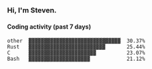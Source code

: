 ### Hi, I'm Steven.

#### Coding activity (past 7 days)
```
other  ▓▓▓▓▓▓▓▓▓▓▓▓▓▓▓▓▓▓▓▓▓▓▓▓▓▓▓▓▓▓  30.37%
Rust   ▓▓▓▓▓▓▓▓▓▓▓▓▓▓▓▓▓▓▓▓▓▓▓▓▓       25.44%
C      ▓▓▓▓▓▓▓▓▓▓▓▓▓▓▓▓▓▓▓▓▓▓          23.07%
Bash   ▓▓▓▓▓▓▓▓▓▓▓▓▓▓▓▓▓▓▓▓            21.12%
```
